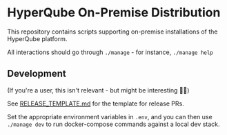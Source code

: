# HyperQube On-Premise Distribution

This repository contains scripts supporting on-premise installations of the HyperQube platform.

All interactions should go through `./manage` - for instance, `./manage help`

## Development

(If you're a user, this isn't relevant - but might be interesting 🤷‍♀️)

See [RELEASE_TEMPLATE.md](./.github/RELEASE_TEMPLATE.md) for the template for release PRs.

Set the appropriate environment variables in `.env`, and you can then use `./manage dev` to run docker-compose commands against a local dev stack.
